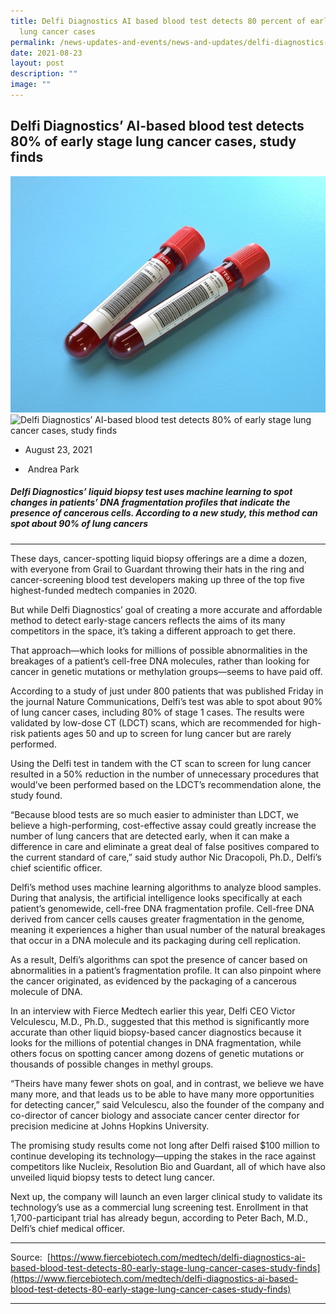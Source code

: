 ```yaml
---
title: Delfi Diagnostics AI based blood test detects 80 percent of early stage
  lung cancer cases
permalink: /news-updates-and-events/news-and-updates/delfi-diagnostics-ai-based-blood-test/
date: 2021-08-23
layout: post
description: ""
image: ""
---
```

Delfi Diagnostics’ AI-based blood test detects 80% of early stage lung cancer cases, study finds
------------------------------------------------------------------------------------------------

![](/images/Resources/august%2023,%202021.jpg)
![Delfi Diagnostics’ AI-based blood test detects 80% of early stage lung cancer cases, study finds](https://www.stcc.sg/wp-content/uploads/2021/08/diagnostics-liquid-biosy-test.jpg)

*   August 23, 2021
    
*   Andrea Park
    

##### **_Delfi Diagnostics’ liquid biopsy test uses machine learning to spot changes in patients’ DNA fragmentation profiles that indicate the presence of cancerous cells. According to a new study, this method can spot about 90% of lung cancers_**

* * *

These days, cancer-spotting liquid biopsy offerings are a dime a dozen, with everyone from Grail to Guardant throwing their hats in the ring and cancer-screening blood test developers making up three of the top five highest-funded medtech companies in 2020.

But while Delfi Diagnostics’ goal of creating a more accurate and affordable method to detect early-stage cancers reflects the aims of its many competitors in the space, it’s taking a different approach to get there.

That approach—which looks for millions of possible abnormalities in the breakages of a patient’s cell-free DNA molecules, rather than looking for cancer in genetic mutations or methylation groups—seems to have paid off.

According to a study of just under 800 patients that was published Friday in the journal Nature Communications, Delfi’s test was able to spot about 90% of lung cancer cases, including 80% of stage 1 cases. The results were validated by low-dose CT (LDCT) scans, which are recommended for high-risk patients ages 50 and up to screen for lung cancer but are rarely performed.

Using the Delfi test in tandem with the CT scan to screen for lung cancer resulted in a 50% reduction in the number of unnecessary procedures that would’ve been performed based on the LDCT’s recommendation alone, the study found.

“Because blood tests are so much easier to administer than LDCT, we believe a high-performing, cost-effective assay could greatly increase the number of lung cancers that are detected early, when it can make a difference in care and eliminate a great deal of false positives compared to the current standard of care,” said study author Nic Dracopoli, Ph.D., Delfi’s chief scientific officer.

Delfi’s method uses machine learning algorithms to analyze blood samples. During that analysis, the artificial intelligence looks specifically at each patient’s genomewide, cell-free DNA fragmentation profile. Cell-free DNA derived from cancer cells causes greater fragmentation in the genome, meaning it experiences a higher than usual number of the natural breakages that occur in a DNA molecule and its packaging during cell replication.

As a result, Delfi’s algorithms can spot the presence of cancer based on abnormalities in a patient’s fragmentation profile. It can also pinpoint where the cancer originated, as evidenced by the packaging of a cancerous molecule of DNA.

In an interview with Fierce Medtech earlier this year, Delfi CEO Victor Velculescu, M.D., Ph.D., suggested that this method is significantly more accurate than other liquid biopsy-based cancer diagnostics because it looks for the millions of potential changes in DNA fragmentation, while others focus on spotting cancer among dozens of genetic mutations or thousands of possible changes in methyl groups.

“Theirs have many fewer shots on goal, and in contrast, we believe we have many more, and that leads us to be able to have many more opportunities for detecting cancer,” said Velculescu, also the founder of the company and co-director of cancer biology and associate cancer center director for precision medicine at Johns Hopkins University.

The promising study results come not long after Delfi raised $100 million to continue developing its technology—upping the stakes in the race against competitors like Nucleix, Resolution Bio and Guardant, all of which have also unveiled liquid biopsy tests to detect lung cancer.

Next up, the company will launch an even larger clinical study to validate its technology’s use as a commercial lung screening test. Enrollment in that 1,700-participant trial has already begun, according to Peter Bach, M.D., Delfi’s chief medical officer.

* * *

Source:  [https://www.fiercebiotech.com/medtech/delfi-diagnostics-ai-based-blood-test-detects-80-early-stage-lung-cancer-cases-study-finds](https://www.fiercebiotech.com/medtech/delfi-diagnostics-ai-based-blood-test-detects-80-early-stage-lung-cancer-cases-study-finds)

* * *